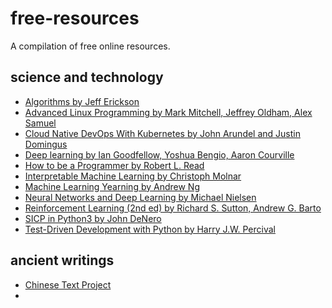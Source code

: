 # free-resources
A compilation of free online resources.

## science and technology
- [Algorithms by Jeff Erickson](https://github.com/jeffgerickson/algorithms)
- [Advanced Linux Programming by Mark Mitchell, Jeffrey Oldham, Alex Samuel](http://www.makelinux.net/alp/)
- [Cloud Native DevOps With Kubernetes by John Arundel and 
Justin Domingus](https://www.nginx.com/resources/library/cloud-native-devops-with-kubernetes/)
- [Deep learning by Ian Goodfellow, Yoshua Bengio, Aaron Courville](https://www.deeplearningbook.org/)
- [How to be a Programmer by Robert L. Read](https://braydie.gitbooks.io/how-to-be-a-programmer/content/)
- [Interpretable Machine Learning by Christoph Molnar](https://christophm.github.io/interpretable-ml-book/intro.html)
- [Machine Learning Yearning by Andrew Ng](https://www.deeplearning.ai/machine-learning-yearning/)
- [Neural Networks and Deep Learning by Michael Nielsen](http://neuralnetworksanddeeplearning.com/index.html)
- [Reinforcement Learning (2nd ed) by Richard S. Sutton, Andrew G. Barto](https://web.stanford.edu/class/psych209/Readings/SuttonBartoIPRLBook2ndEd.pdf)
- [SICP in Python3 by John DeNero](https://composingprograms.com/)
- [Test-Driven Development with Python by Harry J.W. Percival](https://www.obeythetestinggoat.com/)

## ancient writings
- [Chinese Text Project](https://ctext.org/)
- []()
